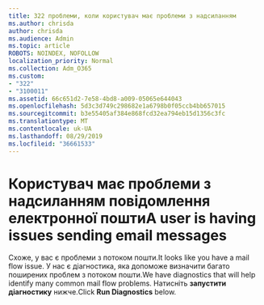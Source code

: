 ```yaml
---
title: 322 проблеми, коли користувач має проблеми з надсиланням
ms.author: chrisda
author: chrisda
ms.audience: Admin
ms.topic: article
ROBOTS: NOINDEX, NOFOLLOW
localization_priority: Normal
ms.collection: Adm_O365
ms.custom:
- "322"
- "3100011"
ms.assetid: 66c651d2-7e58-4bd8-a009-05065e644043
ms.openlocfilehash: 5d3c3d749c298682e1a6798b0f05ccb4bb657015
ms.sourcegitcommit: b3e55405af384e868fcd32ea794eb15d1356c3fc
ms.translationtype: MT
ms.contentlocale: uk-UA
ms.lasthandoff: 08/29/2019
ms.locfileid: "36661533"
---
```

# <a name="a-user-is-having-issues-sending-email-messages"></a><span data-ttu-id="b8489-102">Користувач має проблеми з надсиланням повідомлення електронної пошти</span><span class="sxs-lookup"><span data-stu-id="b8489-102">A user is having issues sending email messages</span></span>

<span data-ttu-id="b8489-103">Схоже, у вас є проблеми з потоком пошти.</span><span class="sxs-lookup"><span data-stu-id="b8489-103">It looks like you have a mail flow issue.</span></span> <span data-ttu-id="b8489-104">У нас є діагностика, яка допоможе визначити багато поширених проблем з потоком пошти.</span><span class="sxs-lookup"><span data-stu-id="b8489-104">We have diagnostics that will help identify many common mail flow problems.</span></span> <span data-ttu-id="b8489-105">Натисніть **запустити діагностику** нижче.</span><span class="sxs-lookup"><span data-stu-id="b8489-105">Click **Run Diagnostics** below.</span></span>
